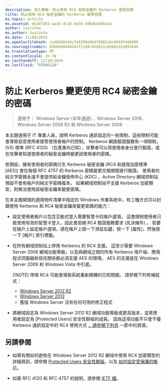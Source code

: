 ```yaml
---
description: 深入瞭解：防止使用 RC4 秘密金鑰的 Kerberos 變更密碼
title: 防止使用 RC4 秘密金鑰的 Kerberos 變更密碼
ms.topic: article
ms.assetid: de207d55-aa3d-4c16-bd3b-496db43663a4
author: justinha
ms.author: Justinha
ms.date: 11/09/2016
ms.openlocfilehash: cad6948346c7d4209e9b476882a9c6649f4d8990
ms.sourcegitcommit: 65b6de6b44d41f1180c45db11cdd60cb2a093b46
ms.translationtype: MT
ms.contentlocale: zh-TW
ms.lasthandoff: 12/10/2020
ms.locfileid: "97046126"
---
```

# <a name="preventing-kerberos-change-password-that-uses-rc4-secret-keys"></a>防止 Kerberos 變更使用 RC4 祕密金鑰的密碼

>適用于： Windows Server (半年通道) 、Windows Server 2016、Windows Server 2008 R2 和 Windows Server 2008

本主題適用于 IT 專業人員，說明 Kerberos 通訊協定的一些限制，這些限制可能會導致惡意使用者接管使用者帳戶的控制。 Kerberos 網路驗證服務有一項限制， (V5) 標準 (RFC 4120) （在產業內已知），攻擊者可以用使用者身分進行驗證，或在攻擊者知道使用者的秘密金鑰時變更該使用者的密碼。

依預設，擁有使用者的密碼衍生 Kerberos 秘密金鑰 (RC4 和進階加密標準 [AES]) 會在每個 RFC 4757 的 Kerberos 密碼變更交換期間進行驗證。 使用者的純文字密碼永遠不會提供給金鑰發佈中心 (KDC) ，Active Directory 網域控制站預設不會有帳戶的純文字密碼複本。 如果網域控制站不支援 Kerberos 加密類型，則無法使用該秘密金鑰來變更密碼。

在本主題開頭的適用物件清單中指定的 Windows 作業系統中，有三種方式可以封鎖使用 Kerberos 和 RC4 秘密金鑰來變更密碼的能力：

- 設定使用者帳戶以包含互動式登入需要智慧卡的帳戶選項。 這會限制使用者只能使用有效的智慧卡登入，因此會拒絕 RC4 驗證服務要求 (先決條件) 。 若要在帳戶上設定帳戶選項，請在帳戶上按一下滑鼠右鍵，按一下 [屬性]，然後按一下 [帳戶] 索引標籤。

- 在所有網域控制站上停用 Kerberos 的 RC4 支援。 這至少需要 Windows Server 2008 網域功能等級，以及與網域之間的所有 Kerberos 用戶端、應用程式伺服器和信任關係都必須支援 AES 的環境。 AES 的支援是在 Windows Server 2008 和 Windows Vista 中引進。

    [!NOTE]
    停用 RC4 可能會導致系統重新開機的已知問題。 請參閱下列修補程式：
    - [Windows Server 2012 R2](https://support.microsoft.com/kb/3038261)
    - [Windows Server 2012](https://support.microsoft.com/kb/3086213)
    - 舊版 Windows Server 沒有任何可用的修正程式

- 將網域設定為 Windows Server 2012 R2 網域功能等級或更高版本，並將使用者設定為 [Protected Users] 安全性群組的成員。 因為這項功能不只會干擾 Kerberos 通訊協定中的 RC4 使用方式 [，請參閱下列另](#see-also) 一節中的資源。

## <a name="see-also"></a>另請參閱

- 如需有關如何避免在 Windows Server 2012 R2 網域中使用 RC4 加密類型的詳細資訊，請參閱 [Protected Users 安全性群組](/../credentials-protection-and-management/protected-users-security-group.md)，以及 [如何設定受保護的帳戶](/../credentials-protection-and-management/how-to-configure-protected-accounts.md)。

- 如需 RFC 4120 和 RFC 4757 的說明，請參閱 [IETF 檔](http://tools.ietf.org/html/)。
